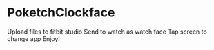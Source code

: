 # PoketchClockface
Upload files to fitbit studio
Send to watch as watch face
Tap screen to change app
Enjoy!
